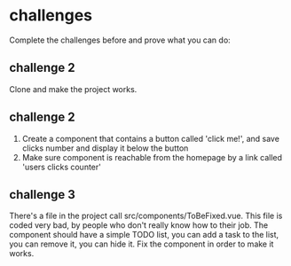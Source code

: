 # challenges
Complete the challenges before and prove what you can do:

## challenge 2

Clone and make the project works.

## challenge 2

1. Create a component that contains a button called 'click me!', and save clicks number and display it below the button
2. Make sure component is reachable from the homepage by a link called 'users clicks counter'

## challenge 3

There's a file in the project call src/components/ToBeFixed.vue. This file is coded very bad, by people who don't really know how to their job.
The component should have a simple TODO list, you can add a task to the list, you can remove it, you can hide it. Fix the component in order to make it works.
